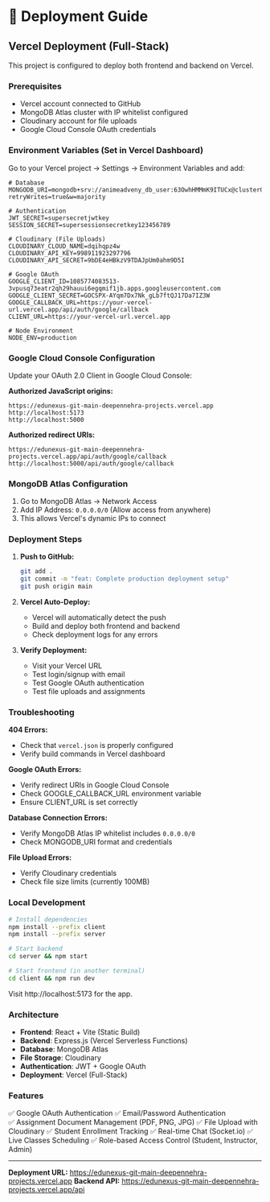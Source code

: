 # 🚀 Deployment Guide

## Vercel Deployment (Full-Stack)

This project is configured to deploy both frontend and backend on Vercel.

### Prerequisites
- Vercel account connected to GitHub
- MongoDB Atlas cluster with IP whitelist configured
- Cloudinary account for file uploads
- Google Cloud Console OAuth credentials

### Environment Variables (Set in Vercel Dashboard)

Go to your Vercel project → Settings → Environment Variables and add:

```env
# Database
MONGODB_URI=mongodb+srv://animeadveny_db_user:63OwhHMMmK9ITUCx@cluster0.j8kogdt.mongodb.net/edunexus?retryWrites=true&w=majority

# Authentication
JWT_SECRET=supersecretjwtkey
SESSION_SECRET=supersessionsecretkey123456789

# Cloudinary (File Uploads)
CLOUDINARY_CLOUD_NAME=dqihqpz4w
CLOUDINARY_API_KEY=998911923297796
CLOUDINARY_API_SECRET=9bDE4eHBkzV9TDAJpUm0ahm9D5I

# Google OAuth
GOOGLE_CLIENT_ID=1085774083513-3vpusq73eatr2qh29hauui6egqmif1jb.apps.googleusercontent.com
GOOGLE_CLIENT_SECRET=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
GOOGLE_CALLBACK_URL=https://your-vercel-url.vercel.app/api/auth/google/callback
CLIENT_URL=https://your-vercel-url.vercel.app

# Node Environment
NODE_ENV=production
```

### Google Cloud Console Configuration

Update your OAuth 2.0 Client in Google Cloud Console:

**Authorized JavaScript origins:**
```
https://edunexus-git-main-deepennehra-projects.vercel.app
http://localhost:5173
http://localhost:5000
```

**Authorized redirect URIs:**
```
https://edunexus-git-main-deepennehra-projects.vercel.app/api/auth/google/callback
http://localhost:5000/api/auth/google/callback
```

### MongoDB Atlas Configuration

1. Go to MongoDB Atlas → Network Access
2. Add IP Address: `0.0.0.0/0` (Allow access from anywhere)
3. This allows Vercel's dynamic IPs to connect

### Deployment Steps

1. **Push to GitHub:**
   ```bash
   git add .
   git commit -m "feat: Complete production deployment setup"
   git push origin main
   ```

2. **Vercel Auto-Deploy:**
   - Vercel will automatically detect the push
   - Build and deploy both frontend and backend
   - Check deployment logs for any errors

3. **Verify Deployment:**
   - Visit your Vercel URL
   - Test login/signup with email
   - Test Google OAuth authentication
   - Test file uploads and assignments

### Troubleshooting

**404 Errors:**
- Check that `vercel.json` is properly configured
- Verify build commands in Vercel dashboard

**Google OAuth Errors:**
- Verify redirect URIs in Google Cloud Console
- Check GOOGLE_CALLBACK_URL environment variable
- Ensure CLIENT_URL is set correctly

**Database Connection Errors:**
- Verify MongoDB Atlas IP whitelist includes `0.0.0.0/0`
- Check MONGODB_URI format and credentials

**File Upload Errors:**
- Verify Cloudinary credentials
- Check file size limits (currently 100MB)

### Local Development

```bash
# Install dependencies
npm install --prefix client
npm install --prefix server

# Start backend
cd server && npm start

# Start frontend (in another terminal)
cd client && npm run dev
```

Visit http://localhost:5173 for the app.

### Architecture

- **Frontend**: React + Vite (Static Build)
- **Backend**: Express.js (Vercel Serverless Functions)
- **Database**: MongoDB Atlas
- **File Storage**: Cloudinary
- **Authentication**: JWT + Google OAuth
- **Deployment**: Vercel (Full-Stack)

### Features

✅ Google OAuth Authentication
✅ Email/Password Authentication  
✅ Assignment Document Management (PDF, PNG, JPG)
✅ File Upload with Cloudinary
✅ Student Enrollment Tracking
✅ Real-time Chat (Socket.io)
✅ Live Classes Scheduling
✅ Role-based Access Control (Student, Instructor, Admin)

---

**Deployment URL:** https://edunexus-git-main-deepennehra-projects.vercel.app
**Backend API:** https://edunexus-git-main-deepennehra-projects.vercel.app/api
